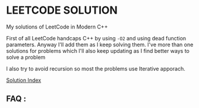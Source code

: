 ﻿# LEETCODE SOLUTION

My solutions of LeetCode in Modern C++

First of all LeetCode handcaps C++ by using `-O2` and using dead function parameters.
Anyway I'll add them as I keep solving them.
I've more than one solutions for problems which I'll also keep updating as I find better ways to solve a problem

I also try to avoid recursion so most the problems use Iterative apporach.

[Solution Index](https://github.com/ArcShahi/YeetCode/blob/main/INDEX.md)

## FAQ :



